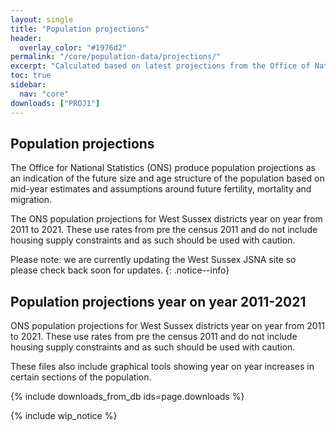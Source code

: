 ```yaml
---
layout: single
title: "Population projections"
header:
  overlay_color: "#1976d2"
permalink: "/core/population-data/projections/"
excerpt: "Calculated based on latest projections from the Office of National Statistics"
toc: true
sidebar:
  nav: "core"
downloads: ["PROJ1"]
---
```


## Population projections
The Office for National Statistics (ONS) produce population projections as an indication of the future size and age structure of the population based on mid-year estimates and assumptions around future fertility, mortality and migration.

The ONS population projections for West Sussex districts year on year from 2011 to 2021. These use rates from pre the census 2011 and do not include housing supply constraints and as such should be used with caution.

Please note: we are currently updating the West Sussex JSNA site so please check back soon for updates.
{: .notice--info}

## Population projections year on year 2011-2021

ONS population projections for West Sussex districts year on year from 2011 to 2021. These use rates from pre the census 2011 and do not include housing supply constraints and as such should be used with caution.

These files also include graphical tools showing year on year increases in certain sections of the population.

{% include downloads_from_db ids=page.downloads %}

{% include wip_notice %}